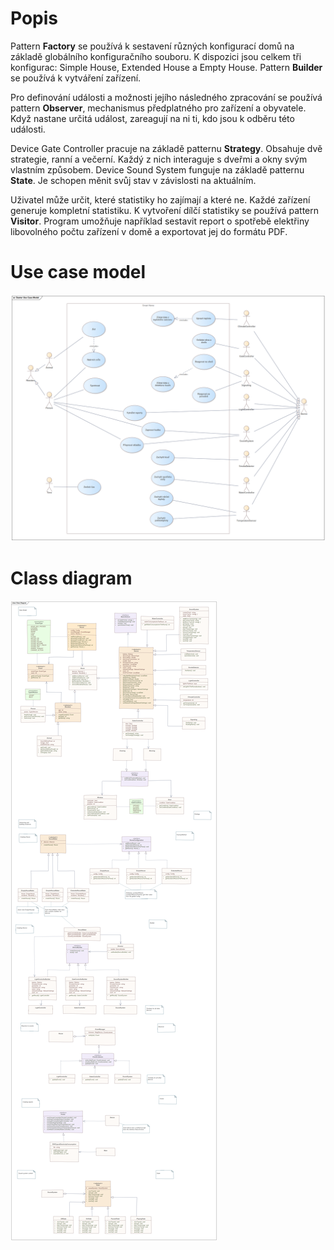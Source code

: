 # Popis

Pattern **Factory** se používá k sestavení různých konfigurací domů na základě globálního konfiguračního souboru. K
dispozici jsou celkem tři konfigurac: Simple House, Extended House a Empty House. Pattern **Builder** se používá k
vytváření zařízení.

Pro definování události a možnosti jejího následného zpracování se používá pattern **Observer**, mechanismus
předplatného pro zařízení a obyvatele. Když nastane určitá událost, zareagují na ni ti, kdo jsou k odběru této události.

Device Gate Controller pracuje na základě patternu **Strategy**. Obsahuje dvě strategie, ranní a večerní. Každý z nich
interaguje s dveřmi a okny svým vlastním způsobem. Device Sound System funguje na základě patternu **State**. Je schopen
měnit svůj stav v závislosti na aktuálním.

Uživatel může určit, které statistiky ho zajímají a které ne. Každé zařízení generuje kompletní statistiku. K vytvoření
dílčí statistiky se používá pattern **Visitor**. Program umožňuje například sestavit report o spotřebě elektřiny
libovolného počtu zařízení v domě a exportovat jej do formátu PDF.

# Use case model

![](resources/use_case_model.png)

# Class diagram

![](resources/class_diagram.png) 
